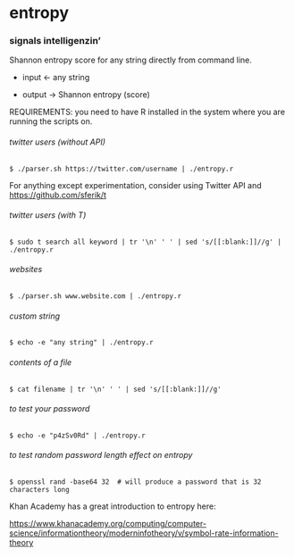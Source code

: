 # entropy
### signals intelligenzin’

Shannon entropy score for any string directly from command line.

* input <- any string

* output -> Shannon entropy (score)

REQUIREMENTS: you need to have R installed in the system where you are running the scripts on.

###### twitter users (without API)

    $ ./parser.sh https://twitter.com/username | ./entropy.r
    
For anything except experimentation, consider using Twitter API and https://github.com/sferik/t

###### twitter users (with T)

    $ sudo t search all keyword | tr '\n' ' ' | sed 's/[[:blank:]]//g' | ./entropy.r
    
    
###### websites

    $ ./parser.sh www.website.com | ./entropy.r
    
    
###### custom string

    $ echo -e "any string" | ./entropy.r
    
    
###### contents of a file

    $ cat filename | tr '\n' ' ' | sed 's/[[:blank:]]//g'
    
    
###### to test your password

    $ echo -e "p4zSv0Rd" | ./entropy.r
    
    
###### to test random password length effect on entropy

    $ openssl rand -base64 32  # will produce a password that is 32 characters long 


Khan Academy has a great introduction to entropy here:

https://www.khanacademy.org/computing/computer-science/informationtheory/moderninfotheory/v/symbol-rate-information-theory


